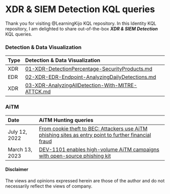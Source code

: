 # XDR & SIEM Detection KQL queries
Thank you for visiting @LearningKijo KQL repository.
In this Identity KQL repository, I am delighted to share out-of-the-box ***XDR & SIEM Detection*** KQL queries. 

### Detection & Data Visualization
| Type    | Detection & Data Visualization        |
|:--------|:--------------------------------------|
| XDR     | [01-XDR-DetectionPercentage-SecurityProducts.md](https://github.com/LearningKijo/KQL/blob/main/KQL-XDR-Hunting/XDR-SIEM-Detection/XDR-SIEM-Detection-Query-Repository/01-XDR-DetectionPercentage-SecurityProducts.md) |
| EDR     | [02-XDR-EDR-Endpoint-AnalyzingDailyDetections.md](https://github.com/LearningKijo/KQL/blob/main/KQL-XDR-Hunting/XDR-SIEM-Detection/XDR-SIEM-Detection-Query-Repository/02-XDR-EDR-Endpoint-AnalyzingDailyDetections.md) |
| XDR     | [03-XDR-AnalyzingAllDetection-With-MITRE-ATTCK.md](https://github.com/LearningKijo/KQL/blob/main/KQL-XDR-Hunting/XDR-SIEM-Detection/XDR-SIEM-Detection-Query-Repository/03-XDR-AnalyzingAllDetections-With-MITRE-ATTCK.md)


### AiTM
| Date           | AiTM Hunting queries                  |
|:---------------|:--------------------------------------|
| July 12, 2022  | [From cookie theft to BEC: Attackers use AiTM phishing sites as entry point to further financial fraud](https://github.com/LearningKijo/KQL/blob/main/KQL-XDR-Hunting/XDR-SIEM-Detection/XDR-SIEM-AttackTechniques-Query-Repository/20220712-MSSecurityBlog-AiTM-HuntingQueries.md) |
| March 13, 2023 | [DEV-1101 enables high-volume AiTM campaigns with open-source phishing kit](https://github.com/LearningKijo/KQL/blob/main/KQL-XDR-Hunting/XDR-SIEM-Detection/XDR-SIEM-AttackTechniques-Query-Repository/20230313-MSSecurityBlog-AiTM-MicrosoftSentinel-AnalyticsTemplate.md) |


#### Disclaimer
The views and opinions expressed herein are those of the author and do not necessarily reflect the views of company.
